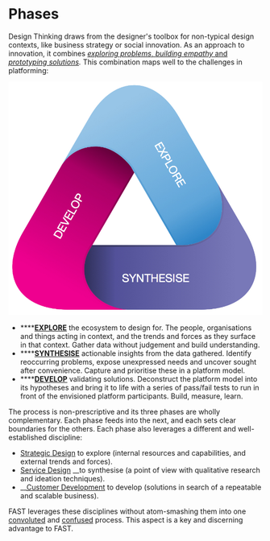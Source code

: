 # Phases

Design Thinking draws from the designer's toolbox for non-typical design contexts, like business strategy or social innovation. As an approach to innovation, it combines [_exploring problems_, _building empathy_ and _prototyping solutions_](http://www.jonkolko.com/writingDesignThinking.php)_._ This combination maps well to the challenges in platforming:

![FAST Design Phases](../.gitbook/assets/fast-model-tris-rounded-70.jpg)

* \*\*\*\*[**EXPLORE**](../design-phases/explore.md) the ecosystem to design for. The people, organisations and things acting in context, and the trends and forces as they surface in that context. Gather data without judgement and build understanding.
* \*\*\*\*[**SYNTHESISE**](../design-phases/synthesise/) actionable insights from the data gathered. Identify reoccurring problems, expose unexpressed needs and uncover sought after convenience. Capture and prioritise these in a platform model.
* \*\*\*\*[**DEVELOP**](../design-phases/develop.md) validating solutions. Deconstruct the platform model into its hypotheses and bring it to life with a series of pass/fail tests to run in front of the envisioned platform participants. Build, measure, learn.

The process is non-prescriptive and its three phases are wholly complementary. Each phase feeds into the next, and each sets clear boundaries for the others. Each phase also leverages a different and well-established discipline: 

* [Strategic Design](https://en.wikipedia.org/wiki/Strategic_design) to explore \(internal resources and capabilities, and external trends and forces\).
* [Service Design](https://en.wikipedia.org/wiki/Service_design) __to synthesise \(a point of view with qualitative research and ideation techniques\). 
* \_\_[Customer Development](https://en.wikipedia.org/wiki/Customer_development) to develop \(solutions in search of a repeatable and scalable business\).

FAST leverages these disciplines without atom-smashing them into one [convoluted](https://www.researchgate.net/figure/Suggested-model-of-lean-design-thinking-Adaption-and-merging-of-promising-aspects-of_fig2_234066097) and [confused](https://cdn-images-1.medium.com/max/1600/1*St0mcTsgm7l_onVGFJUK5Q.png) process. This aspect is a key and discerning advantage to FAST.



